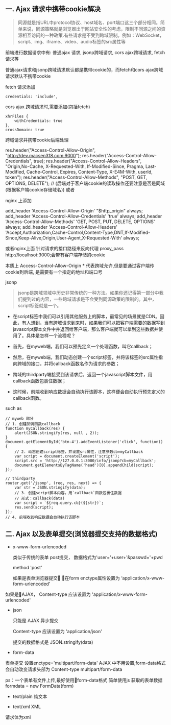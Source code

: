 一. Ajax 请求中携带cookie解决
----

> 同源就是指URL中protocol协议、host域名、port端口这三个部分相同。简单来说，同源策略就是浏览器出于网站安全性的考虑，限制不同源之间的资源相互访问的一种政策.有些请求是不受到跨域限制。例如：WebSocket，script、img、iframe、video、audio标签的src属性等




前端进行数据请求中有: 普通ajax 请求, jsonp跨域请求, cors ajax跨域请求, fetch请求等

普通ajax请求和jsonp跨域请求默认都是携带cookie的，而fetch和cors ajax跨域请求默认不携带cookie

fetch 请求添加 

    credentials: 'include',


cors ajax 跨域请求时,需要添加(包括fetch)

    xhrFiles {
        withCredentials: true
    },
    crossDomain: true


跨域请求并携带cookie后端处理

res.header("Access-Control-Allow-Origin", "http://dev.macsen318.com:9000");
res.header("Access-Control-Allow-Credentials", true);
res.header("Access-Control-Allow-Headers", "Origin,No-Cache, X-Requested-With, If-Modified-Since, Pragma, Last-Modified, Cache-Control, Expires, Content-Type, X-E4M-With, userId, token");
res.header("Access-Control-Allow-Methods", "POST, GET, OPTIONS, DELETE"); //
(后端对于客户端cookie的读取操作还要注意是否是同域(根据客户端cookie存储域名))
或者

nginx 上添加

add_header 'Access-Control-Allow-Origin' "$http_origin" always;
add_header 'Access-Control-Allow-Credentials' 'true' always;
add_header 'Access-Control-Allow-Methods' 'GET, POST, PUT, DELETE, OPTIONS' always;
add_header 'Access-Control-Allow-Headers' 'Accept,Authorization,Cache-Control,Content-Type,DNT,If-Modified-Since,Keep-Alive,Origin,User-Agent,X-Requested-With' always;

或者nginx上面
针对请求的接口路径来反向代理  proxy_pass http://localhsot:3000;会带有客户端存储的cookie


本质上 Access-Control-Allow-Origin * 代表跨域允许,但是要通过客户端传cookie到后端,
是需要有一个指定的地址和端口号




jsonp

> jsonp是跨域领域中历史非常传统的一种方法。如果你还记得第一部分中我们提到过的内容，一些跨域请求是不会受到同源政策的限制的。其中，script标签就是一个。

>

* 在script标签中我们可以引用其他服务上的脚本，最常见的场景就是CDN。因此，有人想到，当有跨域请求到来时，如果我们可以把客户端需要的数据写到javascript脚本文件中并返回给客户端，那么客户端就可以拿到这些数据并使用了。具体是怎样一个流程呢？

* 首先，在myweb端，我们可以预先定义一个处理函数，叫它callback；
* 然后，在myweb端，我们动态创建一个script标签，并将该标签的src属性指向跨域的接口，并将callback函数名作为请求的参数；
* 跨域的thirdparty端接受到该请求后，返回一个javascript脚本文件，用callback函数包裹住数据；
* 这时候，前端收到响应数据会自动执行该脚本，这样便会自动执行预先定义的callback函数。

such as 

```
// myweb 部分
// 1. 创建回调函数callback
function myCallback(res) {
    alert(JSON.stringify(res, null , 2));
}
document.getElementById('btn-4').addEventListener('click', function() {
    // 2. 动态创建script标签，并设置src属性，注意参数cb=myCallback
    var script = document.createElement('script');
    script.src = 'http://127.0.0.1:3000/info/jsonp?cb=myCallback';
    document.getElementsByTagName('head')[0].appendChild(script);
});

```
```
// thirdparty
router.get('/jsonp', (req, res, next) => {
    var str = JSON.stringify(data);
    // 3. 创建script脚本内容，用`callback`函数包裹住数据
    // 形式：callback(data)
    var script = `${req.query.cb}(${str})`;
    res.send(script);
});
// 4. 前端收到响应数据会自动执行该脚本

```


二. Ajax 以及表单提交(浏览器提交支持的数据格式)
---

 * x-www-form-urlencoded

    类似于传统的表单 post提交，
    数据格式为'user='+user+'&passwd='+pwd

    method 'post'

    如果是表单浏览器提交 在form enctype属性设置为 ‘application/x-www-form-urlencoded’


如果是AJAX， Content-type 应该设置为 'application/x-www-form-urlencoded'


 * json

    只能是 AJAX 异步提交 
    
    Content-type 应该设置为 'application/json'
    
    提交的数据格式是 JSON.stringify(data)

 >


 * form-data

 表单提交 设置enctype='multipart/form-data'
AJAX 中不用设置,form-data格式会自动改变请求头部为 Content-type multipart/form-data

ps：一个表单有文件上传,最好使用form-data格式
简单使用js 获取的表单数据 formdata = new FormData(form)

* text/plain 纯文本

* text/xml XML

请求体为xml


